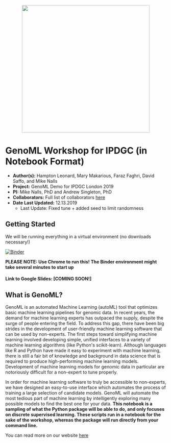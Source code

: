 <p align="center">
  <img width="400" height="400" src="https://github.com/neurogenetics/GenoML_IPDGC/blob/master/logo.png">
</p>

# GenoML Workshop for IPDGC (in Notebook Format)

- **Author(s):** Hampton Leonard, Mary Makarious, Faraz Faghri, David Saffo, and Mike Nalls
-  **Project:** GenoML Demo for IPDGC London 2019 
- **PI:** Mike Nalls, PhD and Andrew Singleton, PhD
- **Collaborators:** Full list of collaborators [here](https://genoml.github.io/docs/about.html) 
- **Date Last Updated:** 12.13.2019
	- Last Update: Fixed tune + added seed to limit randomness 

## Getting Started
We will be running everything in a virtual environment (no downloads necessary!)

[![Binder](https://mybinder.org/badge_logo.svg)](https://mybinder.org/v2/gh/neurogenetics/GenoML_IPDGC/master?urlpath=lab?filepath=GenoML_IPDGC_Demo.ipynb) 

**PLEASE NOTE: Use Chrome to run this! The Binder environment might take several minutes to start up** 

#### Link to Google Slides: [COMING SOON!]

## What is GenoML?
GenoML is an automated Machine Learning (autoML) tool that optimizes basic machine learning pipelines for genomic data. In recent years, the demand for machine learning experts has outpaced the supply, despite the surge of people entering the field. To address this gap, there have been big strides in the development of user-friendly machine learning software that can be used by non-experts. 
The first steps toward simplifying machine learning involved developing simple, unified interfaces to a variety of machine learning algorithms (like Python's scikit-learn). Although languages like R and Python have made it easy to experiment with machine learning, there is still a fair bit of knowledge and background in data science that is required to produce high-performing machine learning models. 
Development of machine learning models for genomic data in particular are notoriously difficult for a non-expert to tune properly.

In order for machine learning software to truly be accessible to non-experts, we have designed an easy-to-use interface which automates the process of training a large selection of candidate models. GenoML will automate the most tedious part of machine learning by intelligently exploring many possible models to find the best one for your data. **This notebook is a sampling of what the Python package will be able to do, and only focuses on discrete supervised learning. These scripts run in a notebook for the sake of the workshop, whereas the package will run directly from your command line.** 

You can read more on our website [here](https://genoml.github.io/)
